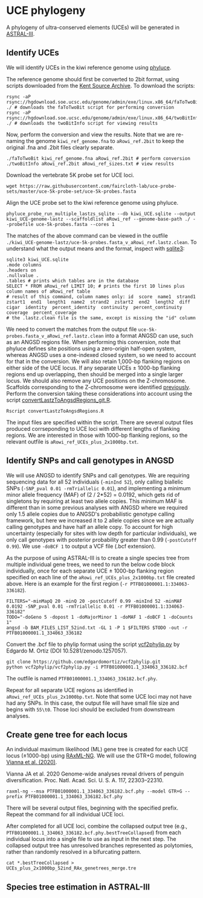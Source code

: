 # UCE phylogeny

A phylogeny of ultra-conserved elements (UCEs) will be generated in [ASTRAL-III](https://github.com/smirarab/ASTRAL).

## Identify UCEs

We will identify UCEs in the kiwi reference genome using [phyluce](https://phyluce.readthedocs.io/en/latest/).

The reference genome should first be converted to 2bit format, using scripts downloaded from the [Kent Source Archive](http://hgdownload.soe.ucsc.edu/admin/exe/). To download the scripts:

```
rsync -aP rsync://hgdownload.soe.ucsc.edu/genome/admin/exe/linux.x86_64/faToTwoBit ./ # downloads the faToTwoBit script for performing conversion
rsync -aP rsync://hgdownload.soe.ucsc.edu/genome/admin/exe/linux.x86_64/twoBitInfo ./ # downloads the twoBitInfo script for viewing results
```

Now, perform the conversion and view the results. Note that we are re-naming the genome ```kiwi_ref_genome.fna``` to ```aRowi_ref.2bit``` to keep the original .fna and .2bit files clearly separate.

```
./faToTwoBit kiwi_ref_genome.fna aRowi_ref.2bit # perform conversion
./twoBitInfo aRowi_ref.2bit aRowi_ref_sizes.txt # view results
```

Download the vertebrate 5K probe set for UCE loci.

```
wget https://raw.githubusercontent.com/faircloth-lab/uce-probe-sets/master/uce-5k-probe-set/uce-5k-probes.fasta
```

Align the UCE probe set to the kiwi reference genome using phyluce.

```
phyluce_probe_run_multiple_lastzs_sqlite --db kiwi_UCE.sqlite --output kiwi_UCE-genome-lastz --scaffoldlist aRowi_ref --genome-base-path ./ --probefile uce-5k-probes.fasta --cores 1
```

The matches of the above command can be viewed in the outfile ```./kiwi_UCE-genome-lastz/uce-5k-probes.fasta_v_aRowi_ref.lastz.clean```. To understand what the output means and the format, inspect with [sqlite3](https://www.sqlite.org/index.html):

```
sqlite3 kiwi_UCE.sqlite
.mode columns
.headers on
.nullvalue .
.tables # prints which tables are in the database
SELECT * FROM aRowi_ref LIMIT 10; # prints the first 10 lines plus column names of aRowi_ref table
# result of this command, column names only: id  score  name1  strand1  zstart1  end1  length1  name2  strand2  zstart2  end2  length2  diff  cigar  identity  percent_identity  continuity  percent_continuity  coverage  percent_coverage
# the .lastz.clean file is the same, except is missing the "id" column
```

We need to convert the matches from the  output file ```uce-5k-probes.fasta_v_aRowi_ref.lastz.clean``` into a format ANGSD can use, such as an ANGSD regions file. When performing this conversion, note that phyluce defines site positions using a zero-origin half-open system, whereas ANGSD uses a one-indexed closed system, so we need to account for that in the conversion. We will also retain 1,000-bp flanking regions on either side of the UCE locus. If any separate UCEs ± 1000-bp flanking regions end up overlapping, then should be merged into a single larger locus. We should also remove any UCE positions on the Z-chromosome. Scaffolds corresponding to the Z-chromosome were identified [previously](https://github.com/jordanbemmels/kiwi-holocene/blob/main/01_Identify_Zchr_scaffolds.md). Perform the conversion taking these considerations into account using the script [convertLastzToAngsdRegions_git.R](https://github.com/jordanbemmels/kiwi-holocene/blob/main/convertLastzToAngsdRegions_git.R).

```
Rscript convertLastzToAngsdRegions.R
```

The input files are specified within the script. There are several output files produced corrseponding to UCE loci with different lengths of flanking regions. We are interested in those with 1000-bp flanking regions, so the relevant outfile is ```aRowi_ref_UCEs_plus_2x1000bp.txt```.

## Identify SNPs and call genotypes in ANGSD

We will use ANGSD to identify SNPs and call genotypes. We are requiring sequencing data for all 52 individuals (```-minInd 52```), only calling biallelic SNPs (```-SNP_pval 0.01 -rmTriallelic 0.01```), and implementing a minimum minor allele frequency (MAF) of (2 / 2\*52) = 0.0192, which gets rid of singletons by requiring at least two allele copies. This minimum MAF is different than in some previous analyses with ANGSD where we required only 1.5 allele copies due to ANGSD's probabilistic genotype calling framework, but here we increased it to 2 allele copies since we are actually calling genotypes and have half an allele copy. To account for high uncertainty (especially for sites with low depth for particular individuals), we only call genotypes with posterior probability greater than 0.99 (```-postCutoff 0.99```). We use ```-doBCF 1``` to output a VCF file (.bcf extension).

As the purpose of using ASTRAL-III is to create a single species tree from multiple individual gene trees, we need to run the below code block individually, once for each separate UCE ± 1000-bp flanking region specified on each line of the ```aRowi_ref_UCEs_plus_2x1000bp.txt``` file created above. Here is an example for the first region (```-r PTFB01000001.1:334063-336182```).

```
FILTERS="-minMapQ 20 -minQ 20 -postCutoff 0.99 -minInd 52 -minMAF 0.0192 -SNP_pval 0.01 -rmTriallelic 0.01 -r PTFB01000001.1:334063-336182"
TODO="-doGeno 5 -dopost 1 -doMajorMinor 1 -doMAF 1 -doBCF 1 -doCounts 1"
angsd -b BAM_FILES_LIST_52ind.txt -GL 1 -P 1 $FILTERS $TODO -out -r PTFB01000001.1_334063_336182
```

Convert the .bcf file to phylip format using the script [vcf2phylip.py](https://github.com/edgardomortiz/vcf2phylip) by Edgardo M. Ortiz (DOI 10.5281/zenodo.1257057).

```
git clone https://github.com/edgardomortiz/vcf2phylip.git
python vcf2phylip/vcf2phylip.py -i PTFB01000001.1_334063_336182.bcf
```

The outfile is named ```PTFB01000001.1_334063_336182.bcf.phy```.

Repeat for all separate UCE regions as identified in ```aRowi_ref_UCEs_plus_2x1000bp.txt```. Note that some UCE loci may not have had any SNPs. In this case, the output file will have small file size and begins with ```55\t0```. Those loci should be excluded from downstream analyses.

## Create gene tree for each locus

An individual maximum likelihood (ML) gene tree is created for each UCE locus (±1000-bp) using [RAxML-NG](https://github.com/amkozlov/raxml-ng). We will use the GTR+G model, following [Vianna et al. (2020)](https://doi.org/10.1073/pnas.2006659117).

Vianna JA et al. 2020 Genome-wide analyses reveal drivers of penguin diversification. Proc. Natl. Acad. Sci. U. S. A. 117, 22303–22310.

```
raxml-ng --msa PTFB01000001.1_334063_336182.bcf.phy --model GTR+G --prefix PTFB01000001.1_334063_336182.bcf.phy
```

There will be several output files, beginning with the specified prefix. Repeat the command for all individual UCE loci.

After completed for all UCE loci, combine the collapsed output tree (e.g., ```PTFB01000001.1_334063_336182.bcf.phy.bestTreeCollapsed```) from each individual locus into a single file to use as input in the next step. The collapsed output tree has unresolved branches represented as polytomies, rather than randomly resolved in a bifurcating pattern.

```
cat *.bestTreeCollapsed > UCEs_plus_2x1000bp_52ind_RAx_genetrees_merge.tre
```

## Species tree estimation in ASTRAL-III

